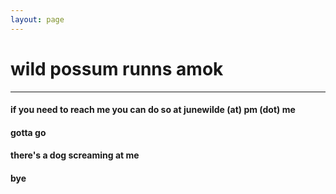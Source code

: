 ```yaml
---
layout: page
---
```


# wild possum runns amok

---

#### if you need to reach me you can do so at junewilde (at) pm (dot) me

#### gotta go

#### there's a dog screaming at me

#### bye

